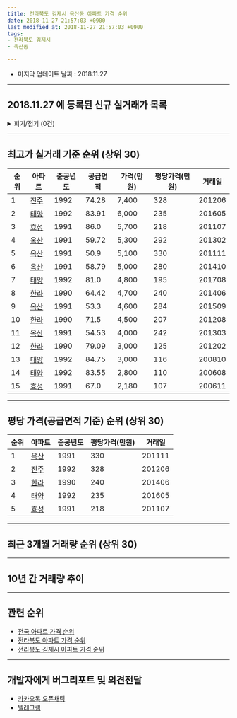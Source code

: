 ```yaml
---
title: 전라북도 김제시 옥산동 아파트 가격 순위
date: 2018-11-27 21:57:03 +0900
last_modified_at: 2018-11-27 21:57:03 +0900
tags:
- 전라북도 김제시
- 옥산동

---
```


* 마지막 업데이트 날짜 : 2018.11.27

---

## 2018.11.27 에 등록된 신규 실거래가 목록

<details>
<summary>펴기/접기 (0건)</summary>
<div markdown="1">

|아파트|준공년도|공급면적|가격(만원)|평당가격(만원)|거래일|
|---|---|---|---|---|---|
|없음||||||


</div>
</details>

---

## 최고가 실거래 기준 순위 (상위 30)


|순위|아파트|준공년도|공급면적|가격(만원)|평당가격(만원)|거래일|
|---|---|---|---|---|---|---|
|1|[진주](https://search.naver.com/search.naver?query=%EC%A0%84%EB%9D%BC%EB%B6%81%EB%8F%84+%EA%B9%80%EC%A0%9C%EC%8B%9C+%EC%98%A5%EC%82%B0%EB%8F%99+%EC%A7%84%EC%A3%BC)|1992|74.28|7,400|328|201206|
|2|[태양](https://search.naver.com/search.naver?query=%EC%A0%84%EB%9D%BC%EB%B6%81%EB%8F%84+%EA%B9%80%EC%A0%9C%EC%8B%9C+%EC%98%A5%EC%82%B0%EB%8F%99+%ED%83%9C%EC%96%91)|1992|83.91|6,000|235|201605|
|3|[효성](https://search.naver.com/search.naver?query=%EC%A0%84%EB%9D%BC%EB%B6%81%EB%8F%84+%EA%B9%80%EC%A0%9C%EC%8B%9C+%EC%98%A5%EC%82%B0%EB%8F%99+%ED%9A%A8%EC%84%B1)|1991|86.0|5,700|218|201107|
|4|[옥산](https://search.naver.com/search.naver?query=%EC%A0%84%EB%9D%BC%EB%B6%81%EB%8F%84+%EA%B9%80%EC%A0%9C%EC%8B%9C+%EC%98%A5%EC%82%B0%EB%8F%99+%EC%98%A5%EC%82%B0)|1991|59.72|5,300|292|201302|
|5|[옥산](https://search.naver.com/search.naver?query=%EC%A0%84%EB%9D%BC%EB%B6%81%EB%8F%84+%EA%B9%80%EC%A0%9C%EC%8B%9C+%EC%98%A5%EC%82%B0%EB%8F%99+%EC%98%A5%EC%82%B0)|1991|50.9|5,100|330|201111|
|6|[옥산](https://search.naver.com/search.naver?query=%EC%A0%84%EB%9D%BC%EB%B6%81%EB%8F%84+%EA%B9%80%EC%A0%9C%EC%8B%9C+%EC%98%A5%EC%82%B0%EB%8F%99+%EC%98%A5%EC%82%B0)|1991|58.79|5,000|280|201410|
|7|[태양](https://search.naver.com/search.naver?query=%EC%A0%84%EB%9D%BC%EB%B6%81%EB%8F%84+%EA%B9%80%EC%A0%9C%EC%8B%9C+%EC%98%A5%EC%82%B0%EB%8F%99+%ED%83%9C%EC%96%91)|1992|81.0|4,800|195|201708|
|8|[한라](https://search.naver.com/search.naver?query=%EC%A0%84%EB%9D%BC%EB%B6%81%EB%8F%84+%EA%B9%80%EC%A0%9C%EC%8B%9C+%EC%98%A5%EC%82%B0%EB%8F%99+%ED%95%9C%EB%9D%BC)|1990|64.42|4,700|240|201406|
|9|[옥산](https://search.naver.com/search.naver?query=%EC%A0%84%EB%9D%BC%EB%B6%81%EB%8F%84+%EA%B9%80%EC%A0%9C%EC%8B%9C+%EC%98%A5%EC%82%B0%EB%8F%99+%EC%98%A5%EC%82%B0)|1991|53.3|4,600|284|201509|
|10|[한라](https://search.naver.com/search.naver?query=%EC%A0%84%EB%9D%BC%EB%B6%81%EB%8F%84+%EA%B9%80%EC%A0%9C%EC%8B%9C+%EC%98%A5%EC%82%B0%EB%8F%99+%ED%95%9C%EB%9D%BC)|1990|71.5|4,500|207|201208|
|11|[옥산](https://search.naver.com/search.naver?query=%EC%A0%84%EB%9D%BC%EB%B6%81%EB%8F%84+%EA%B9%80%EC%A0%9C%EC%8B%9C+%EC%98%A5%EC%82%B0%EB%8F%99+%EC%98%A5%EC%82%B0)|1991|54.53|4,000|242|201303|
|12|[한라](https://search.naver.com/search.naver?query=%EC%A0%84%EB%9D%BC%EB%B6%81%EB%8F%84+%EA%B9%80%EC%A0%9C%EC%8B%9C+%EC%98%A5%EC%82%B0%EB%8F%99+%ED%95%9C%EB%9D%BC)|1990|79.09|3,000|125|201202|
|13|[태양](https://search.naver.com/search.naver?query=%EC%A0%84%EB%9D%BC%EB%B6%81%EB%8F%84+%EA%B9%80%EC%A0%9C%EC%8B%9C+%EC%98%A5%EC%82%B0%EB%8F%99+%ED%83%9C%EC%96%91)|1992|84.75|3,000|116|200810|
|14|[태양](https://search.naver.com/search.naver?query=%EC%A0%84%EB%9D%BC%EB%B6%81%EB%8F%84+%EA%B9%80%EC%A0%9C%EC%8B%9C+%EC%98%A5%EC%82%B0%EB%8F%99+%ED%83%9C%EC%96%91)|1992|83.55|2,800|110|200608|
|15|[효성](https://search.naver.com/search.naver?query=%EC%A0%84%EB%9D%BC%EB%B6%81%EB%8F%84+%EA%B9%80%EC%A0%9C%EC%8B%9C+%EC%98%A5%EC%82%B0%EB%8F%99+%ED%9A%A8%EC%84%B1)|1991|67.0|2,180|107|200611|


---

## 평당 가격(공급면적 기준) 순위 (상위 30)


|순위|아파트|준공년도|평당가격(만원)|거래일|
|---|---|---|---|---|
|1|[옥산](https://search.naver.com/search.naver?query=%EC%A0%84%EB%9D%BC%EB%B6%81%EB%8F%84+%EA%B9%80%EC%A0%9C%EC%8B%9C+%EC%98%A5%EC%82%B0%EB%8F%99+%EC%98%A5%EC%82%B0)|1991|330|201111|
|2|[진주](https://search.naver.com/search.naver?query=%EC%A0%84%EB%9D%BC%EB%B6%81%EB%8F%84+%EA%B9%80%EC%A0%9C%EC%8B%9C+%EC%98%A5%EC%82%B0%EB%8F%99+%EC%A7%84%EC%A3%BC)|1992|328|201206|
|3|[한라](https://search.naver.com/search.naver?query=%EC%A0%84%EB%9D%BC%EB%B6%81%EB%8F%84+%EA%B9%80%EC%A0%9C%EC%8B%9C+%EC%98%A5%EC%82%B0%EB%8F%99+%ED%95%9C%EB%9D%BC)|1990|240|201406|
|4|[태양](https://search.naver.com/search.naver?query=%EC%A0%84%EB%9D%BC%EB%B6%81%EB%8F%84+%EA%B9%80%EC%A0%9C%EC%8B%9C+%EC%98%A5%EC%82%B0%EB%8F%99+%ED%83%9C%EC%96%91)|1992|235|201605|
|5|[효성](https://search.naver.com/search.naver?query=%EC%A0%84%EB%9D%BC%EB%B6%81%EB%8F%84+%EA%B9%80%EC%A0%9C%EC%8B%9C+%EC%98%A5%EC%82%B0%EB%8F%99+%ED%9A%A8%EC%84%B1)|1991|218|201107|


---

## 최근 3개월 거래량 순위 (상위 30)


<div style="width:100%;">
    <canvas id="deal_count_ranking" height="26"></canvas>
</div>


<script>
new Chart(document.getElementById("deal_count_ranking"), {
    type: 'horizontalBar',
    data: {
        labels: ['진주', '옥산'],
        datasets: [{
            label: '실거래 수',
            data: [2, 1],
            borderColor: "rgba(255, 0, 128, 1)",
            backgroundColor: "rgba(255, 0, 128, 0.5)",
            fill: false,
        }]
    },
    options: {
        responsive: true,
        title: {
            display: true,
            text: '최근 3개월 거래량 순위'
        },
        tooltips: {
            mode: 'index',
            intersect: false,
            callbacks: {
                title: function(tooltipItems, data) {
                    return "실거래 수:";
                },
                label: function(tooltipItem, data) {
                    return data.labels[tooltipItem.index] + ": " + tooltipItem.xLabel;
                }
            }
        },
        hover: {
            mode: 'nearest',
            intersect: true
        },
        scales: {
            xAxes: [{
                display: true,
                scaleLabel: {
                    display: true,
                    labelString: '실거래 수'
                },
                ticks: {
                    suggestedMin: 0,
                }
            }],
            yAxes: [{
                display: true,
                ticks: {
                    autoSkip: false,
                    callback: function(value, index, values) {
                        if (value.length > 10)
                            return value.substr(0, 8) + "...";
                        else
                            return value;
                    }
                },
                scaleLabel: {
                    display: false,
                }
            }]
        }
    }
});

</script>


---

## 10년 간 거래량 추이


<div style="width:100%;">
    <canvas id="deal_progress" height="300"></canvas>
</div>

<script>
new Chart(document.getElementById("deal_progress"), {
    type: 'line',
    data: {
        labels: ['200811','200812','200901','200902','200903','200904','200905','200906','200907','200908','200909','200910','200911','200912','201001','201002','201003','201004','201005','201006','201007','201008','201009','201010','201011','201012','201101','201102','201103','201104','201105','201106','201107','201108','201109','201110','201111','201112','201201','201202','201203','201204','201205','201206','201207','201208','201209','201210','201211','201212','201301','201302','201303','201304','201305','201306','201307','201308','201309','201310','201311','201312','201401','201402','201403','201404','201405','201406','201407','201408','201409','201410','201411','201412','201501','201502','201503','201504','201505','201506','201507','201508','201509','201510','201511','201512','201601','201602','201603','201604','201605','201606','201607','201608','201609','201610','201611','201612','201701','201702','201703','201704','201705','201706','201707','201708','201709','201710','201711','201712','201801','201802','201803','201804','201805','201806','201807','201808','201809','201810','201811'],
        datasets: [{
            label: '실거래 수',
            pointRadius: 1,
            data: [3, 2, 0, 2, 0, 1, 2, 0, 0, 2, 1, 2, 2, 2, 1, 0, 2, 3, 2, 2, 1, 1, 0, 1, 4, 1, 0, 2, 1, 11, 3, 2, 7, 2, 3, 0, 1, 2, 0, 1, 1, 2, 1, 2, 1, 1, 0, 0, 2, 0, 1, 2, 4, 1, 3, 2, 0, 2, 1, 1, 1, 1, 0, 2, 0, 0, 0, 1, 4, 1, 0, 4, 0, 2, 0, 0, 1, 4, 3, 0, 2, 0, 2, 0, 1, 0, 2, 2, 3, 0, 3, 1, 1, 0, 0, 4, 1, 1, 1, 0, 2, 1, 1, 0, 0, 2, 1, 4, 3, 0, 1, 3, 2, 4, 2, 0, 1, 1, 0, 3, 0],
            borderColor: "rgba(255, 201, 14, 1)",
            backgroundColor: "rgba(255, 201, 14, 0.5)",
            fill: true,
        }]
    },
    options: {
        responsive: true,
        title: {
            display: true,
            text: '10년간 거래량 추이'
        },
        tooltips: {
            mode: 'index',
            intersect: false,
        },
        hover: {
            mode: 'nearest',
            intersect: true
        },
        scales: {
            xAxes: [{
                display: true,
                scaleLabel: {
                    display: true,
                    labelString: '년/월'
                }
            }],
            yAxes: [{
                display: true,
                ticks: {
                    suggestedMin: 0,
                },
                scaleLabel: {
                    display: true,
                    labelString: '실거래 수'
                }
            }]
        }
    }
});

</script>


---

## 관련 순위

- [전국 아파트 가격 순위](https://inasie.github.io/apt-ranking/전국)
- [전라북도 아파트 가격 순위](https://inasie.github.io/apt-ranking/전라북도)
- [전라북도 김제시 아파트 가격 순위](https://inasie.github.io/apt-ranking/전라북도-김제시)


---

## 개발자에게 버그리포트 및 의견전달

- [카카오톡 오픈채팅](https://open.kakao.com/o/gLJUAP4)
- [텔레그램](https://t.me/inasie)

